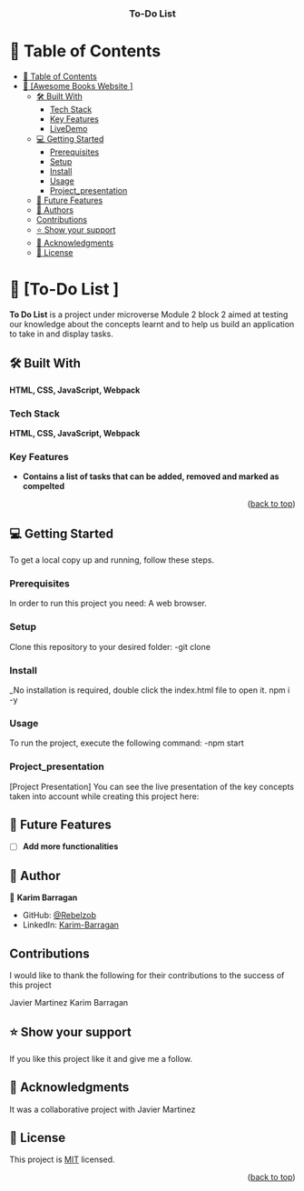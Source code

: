 <a name="readme-top"></a>


<div align="center">
  

  <h3><b>To-Do List</b></h3>

</div>

# 📗 Table of Contents

- [📗 Table of Contents](#-table-of-contents)
- [📖 \[Awesome Books Website \] ](#-To-Do-List--)
  - [🛠 Built With](#-built-with-html-css-and-javascript)
    - [Tech Stack](#tech-stack-html-css-and-javascript)
    - [Key Features ](#key-features-)
    - [LiveDemo](#livedemo)
  - [💻 Getting Started ](#-getting-started-)
    - [Prerequisites](#prerequisites)
    - [Setup](#setup)
    - [Install](#install)
    - [Usage](#usage)
    - [Project\_presentation](#project_presentation)
  - [🔭 Future Features ](#-future-features-)
  - [👥 Authors ](#-authors-)
  - [Contributions](#contributions)
  - [⭐️ Show your support ](#️-show-your-support-)
  - [🙏 Acknowledgments ](#-acknowledgments-)
  - [📝 License ](#-license-)


# 📖 [To-Do List ] <a name="about-project"></a>
**To Do List** is a project under microverse Module 2 block 2 aimed at testing our knowledge about the concepts learnt and to help us build an application to take in and display tasks.
## 🛠 Built With 

**HTML, CSS, JavaScript, Webpack**

### Tech Stack 

**HTML, CSS, JavaScript, Webpack**

### Key Features <a name="key-features"></a>
- **Contains a list of tasks that can be added, removed and marked as compelted**

<p align="right">(<a href="#readme-top">back to top</a>)</p>
 

## 💻 Getting Started <a name="getting-started"></a>

To get a local copy up and running, follow these steps.

### Prerequisites

In order to run this project you need: A web browser.
### Setup

Clone this repository to your desired folder: 
-git clone 

### Install

_No installation is required, double click the index.html file to open it.
npm i -y

### Usage

To run the project, execute the following command:
-npm start

### Project_presentation
[Project Presentation] You can see the live presentation of the key concepts taken into account while creating this project here: 
## 🔭 Future Features <a name="future-features"></a>

- [ ]  **Add more functionalities**

## 👥 Author <a name="authors"></a>

👤 **Karim Barragan**

- GitHub: [@Rebelzob](https://github.com/Rebelzob)
- LinkedIn: [Karim-Barragan](https://www.linkedin.com/in/karim-barragan/)


## Contributions

I would like to thank the following for their contributions to the success of this project

Javier Martinez
Karim Barragan

## ⭐️ Show your support <a name="support"></a>
 
If you like this project like it and give me a follow.


## 🙏 Acknowledgments <a name="acknowledgements"></a>

It was a collaborative project with Javier Martinez



## 📝 License <a name="license"></a>

This project is [MIT](./LICENSE) licensed.


<p align="right">(<a href="#readme-top">back to top</a>)</p>
